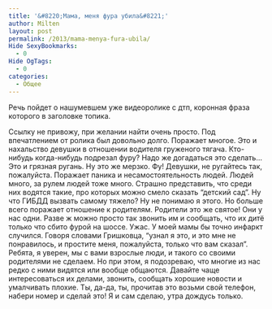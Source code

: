 ```yaml
---
title: '&#8220;Мама, меня фура убила&#8221;'
author: Milten
layout: post
permalink: /2013/mama-menya-fura-ubila/
Hide SexyBookmarks:
  - 0
Hide OgTags:
  - 0
categories:
  - Общее
---
```

Речь пойдет о нашумевшем уже видеоролике с дтп, коронная фраза которого в заголовке топика. 

Ссылку не привожу, при желании найти очень просто. Под впечатлением от ролика был довольно долго. Поражает многое. Это и нахальство девушки в отношении водителя груженого тягача. Кто-нибудь когда-нибудь подрезал фуру? Надо же догадаться это сделать&#8230; Это и грязная ругань. Ну это же мерзко. Фу! Девушки, не ругайтесь так, пожалуйста. Поражает паника и несамостоятельность людей. Людей много, за рулем людей тоже много. Страшно представить, что среди них водятся такие, про которых можно смело сказать &#8220;детский сад&#8221;. Ну что ГИБДД вызвать самому тяжело? Ну не понимаю я этого. Но больше всего поражает отношение к родителям. Родители это же святое! Они у нас одни. Разве ж можно просто так звонить им и сообщать, что их дитё только что сбито фурой на шоссе. Ужас. У моей мамы бы точно инфаркт случился. Говоря словами Гришковца, &#8220;узнал я это, и это мне не понравилось, и простите меня, пожалуйста, только что вам сказал&#8221;. Ребята, я уверен, мы с вами взрослые люди, и такого со своими родителями не сделаем. Но при этом, я подозреваю, что многие из нас редко с ними видятся или вообще общаются. Давайте чаще интересоваться их делами, звонить, сообщать хорошие новости и умалчивать плохие. Ты, да-да, ты, прочитав это возьми свой телефон, набери номер и сделай это! Я и сам сделаю, утра дождусь только.